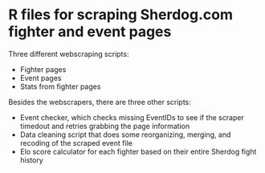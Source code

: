 # R files for scraping Sherdog.com fighter and event pages

Three different webscraping scripts:
* Fighter pages
* Event pages
* Stats from fighter pages

Besides the webscrapers, there are three other scripts:

* Event checker, which checks missing EventIDs to see if the scraper timedout and retries grabbing the page information
* Data cleaning script that does some reorganizing, merging, and recoding of the scraped event file
* Elo score calculator for each fighter based on their entire Sherdog fight history
